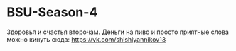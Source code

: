 # BSU-Season-4

Здоровья и счастья второчам. Деньги на пиво и просто приятные слова можно кинуть сюда: https://vk.com/shishlyannikov13 
